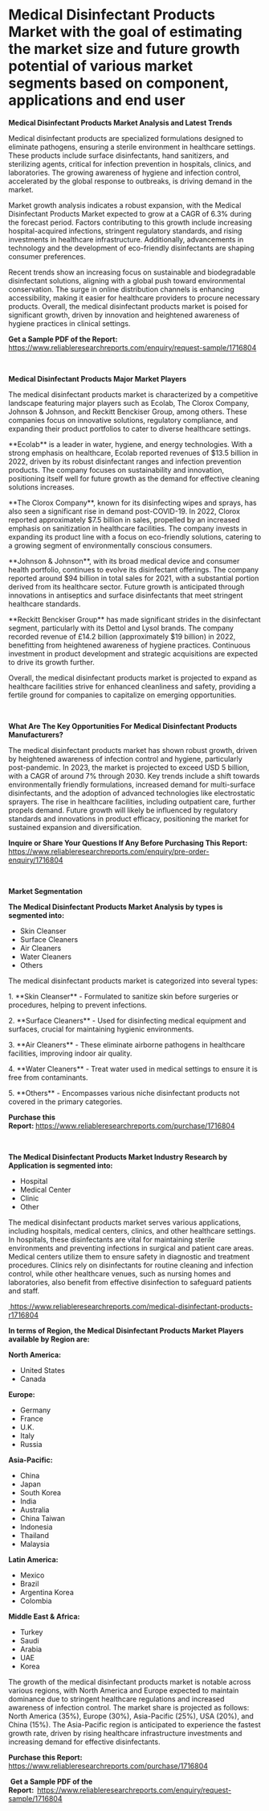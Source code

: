 <p><h1>Medical Disinfectant Products Market with the goal of estimating the market size and future growth potential of various market segments based on component, applications and end user</h1></p><p><strong>Medical Disinfectant Products Market Analysis and Latest Trends</strong></p>
<p><p>Medical disinfectant products are specialized formulations designed to eliminate pathogens, ensuring a sterile environment in healthcare settings. These products include surface disinfectants, hand sanitizers, and sterilizing agents, critical for infection prevention in hospitals, clinics, and laboratories. The growing awareness of hygiene and infection control, accelerated by the global response to outbreaks, is driving demand in the market.</p><p>Market growth analysis indicates a robust expansion, with the Medical Disinfectant Products Market expected to grow at a CAGR of 6.3% during the forecast period. Factors contributing to this growth include increasing hospital-acquired infections, stringent regulatory standards, and rising investments in healthcare infrastructure. Additionally, advancements in technology and the development of eco-friendly disinfectants are shaping consumer preferences.</p><p>Recent trends show an increasing focus on sustainable and biodegradable disinfectant solutions, aligning with a global push toward environmental conservation. The surge in online distribution channels is enhancing accessibility, making it easier for healthcare providers to procure necessary products. Overall, the medical disinfectant products market is poised for significant growth, driven by innovation and heightened awareness of hygiene practices in clinical settings.</p></p>
<p><strong>Get a Sample PDF of the Report:&nbsp;</strong> <a href="https://www.reliableresearchreports.com/enquiry/request-sample/1716804?utm_campaign=2283&utm_medium=2&utm_source=Github&utm_content=ia&utm_term=13042025&utm_id=medical-disinfectant-products">https://www.reliableresearchreports.com/enquiry/request-sample/1716804</a></p>
<p>&nbsp;</p>
<p><strong>Medical Disinfectant Products Major Market Players</strong></p>
<p><p>The medical disinfectant products market is characterized by a competitive landscape featuring major players such as Ecolab, The Clorox Company, Johnson & Johnson, and Reckitt Benckiser Group, among others. These companies focus on innovative solutions, regulatory compliance, and expanding their product portfolios to cater to diverse healthcare settings.</p><p>**Ecolab** is a leader in water, hygiene, and energy technologies. With a strong emphasis on healthcare, Ecolab reported revenues of $13.5 billion in 2022, driven by its robust disinfectant ranges and infection prevention products. The company focuses on sustainability and innovation, positioning itself well for future growth as the demand for effective cleaning solutions increases.</p><p>**The Clorox Company**, known for its disinfecting wipes and sprays, has also seen a significant rise in demand post-COVID-19. In 2022, Clorox reported approximately $7.5 billion in sales, propelled by an increased emphasis on sanitization in healthcare facilities. The company invests in expanding its product line with a focus on eco-friendly solutions, catering to a growing segment of environmentally conscious consumers.</p><p>**Johnson & Johnson**, with its broad medical device and consumer health portfolio, continues to evolve its disinfectant offerings. The company reported around $94 billion in total sales for 2021, with a substantial portion derived from its healthcare sector. Future growth is anticipated through innovations in antiseptics and surface disinfectants that meet stringent healthcare standards.</p><p>**Reckitt Benckiser Group** has made significant strides in the disinfectant segment, particularly with its Dettol and Lysol brands. The company recorded revenue of £14.2 billion (approximately $19 billion) in 2022, benefitting from heightened awareness of hygiene practices. Continuous investment in product development and strategic acquisitions are expected to drive its growth further.</p><p>Overall, the medical disinfectant products market is projected to expand as healthcare facilities strive for enhanced cleanliness and safety, providing a fertile ground for companies to capitalize on emerging opportunities.</p></p>
<p>&nbsp;</p>
<p><strong>What Are The Key Opportunities For Medical Disinfectant Products Manufacturers?</strong></p>
<p><p>The medical disinfectant products market has shown robust growth, driven by heightened awareness of infection control and hygiene, particularly post-pandemic. In 2023, the market is projected to exceed USD 5 billion, with a CAGR of around 7% through 2030. Key trends include a shift towards environmentally friendly formulations, increased demand for multi-surface disinfectants, and the adoption of advanced technologies like electrostatic sprayers. The rise in healthcare facilities, including outpatient care, further propels demand. Future growth will likely be influenced by regulatory standards and innovations in product efficacy, positioning the market for sustained expansion and diversification.</p></p>
<p><strong>Inquire or Share Your Questions If Any Before Purchasing This Report:</strong> <a href="https://www.reliableresearchreports.com/enquiry/pre-order-enquiry/1716804?utm_campaign=2283&utm_medium=2&utm_source=Github&utm_content=ia&utm_term=13042025&utm_id=medical-disinfectant-products">https://www.reliableresearchreports.com/enquiry/pre-order-enquiry/1716804</a></p>
<p>&nbsp;</p>
<p><strong>Market Segmentation</strong></p>
<p><strong>The Medical Disinfectant Products Market Analysis by types is segmented into:</strong></p>
<p><ul><li>Skin Cleanser</li><li>Surface Cleaners</li><li>Air Cleaners</li><li>Water Cleaners</li><li>Others</li></ul></p>
<p><p>The medical disinfectant products market is categorized into several types: </p><p>1. **Skin Cleanser** - Formulated to sanitize skin before surgeries or procedures, helping to prevent infections.</p><p>2. **Surface Cleaners** - Used for disinfecting medical equipment and surfaces, crucial for maintaining hygienic environments. </p><p>3. **Air Cleaners** - These eliminate airborne pathogens in healthcare facilities, improving indoor air quality. </p><p>4. **Water Cleaners** - Treat water used in medical settings to ensure it is free from contaminants. </p><p>5. **Others** - Encompasses various niche disinfectant products not covered in the primary categories.</p></p>
<p><strong>Purchase this Report:&nbsp;</strong><a href="https://www.reliableresearchreports.com/purchase/1716804?utm_campaign=2283&utm_medium=2&utm_source=Github&utm_content=ia&utm_term=13042025&utm_id=medical-disinfectant-products">https://www.reliableresearchreports.com/purchase/1716804</a></p>
<p>&nbsp;</p>
<p><strong>The Medical Disinfectant Products Market Industry Research by Application is segmented into:</strong></p>
<p><ul><li>Hospital</li><li>Medical Center</li><li>Clinic</li><li>Other</li></ul></p>
<p><p>The medical disinfectant products market serves various applications, including hospitals, medical centers, clinics, and other healthcare settings. In hospitals, these disinfectants are vital for maintaining sterile environments and preventing infections in surgical and patient care areas. Medical centers utilize them to ensure safety in diagnostic and treatment procedures. Clinics rely on disinfectants for routine cleaning and infection control, while other healthcare venues, such as nursing homes and laboratories, also benefit from effective disinfection to safeguard patients and staff.</p></p>
<p><a href="https://www.reliableresearchreports.com/medical-disinfectant-products-r1716804?utm_campaign=2283&utm_medium=2&utm_source=Github&utm_content=ia&utm_term=13042025&utm_id=medical-disinfectant-products">&nbsp;https://www.reliableresearchreports.com/medical-disinfectant-products-r1716804</a></p>
<p><strong>In terms of Region, the Medical Disinfectant Products Market Players available by Region are:</strong></p>
<p>
    <p> <strong> North America: </strong>
        <ul>
            <li>United States</li>
            <li>Canada</li>
        </ul>
        </p> 
    <p> <strong> Europe: </strong>
        <ul>
            <li>Germany</li>
            <li>France</li>
            <li>U.K.</li>
            <li>Italy</li>
            <li>Russia</li>
        </ul>
        </p> 
    <p> <strong> Asia-Pacific: </strong>
        <ul>
            <li>China</li>
            <li>Japan</li>
            <li>South Korea</li>
            <li>India</li>
            <li>Australia</li>
            <li>China Taiwan</li>
            <li>Indonesia</li>
            <li>Thailand</li>
            <li>Malaysia</li>
        </ul>
        </p> 
    <p> <strong> Latin America: </strong>
        <ul>
            <li>Mexico</li>
            <li>Brazil</li>
            <li>Argentina Korea</li>
            <li>Colombia</li>
        </ul>
        </p> 
    <p> <strong> Middle East & Africa: </strong>
        <ul>
            <li>Turkey</li>
            <li>Saudi</li>
            <li>Arabia</li>
            <li>UAE</li>
            <li>Korea</li>
        </ul>
    </p>
    </p>
<p><p>The growth of the medical disinfectant products market is notable across various regions, with North America and Europe expected to maintain dominance due to stringent healthcare regulations and increased awareness of infection control. The market share is projected as follows: North America (35%), Europe (30%), Asia-Pacific (25%), USA (20%), and China (15%). The Asia-Pacific region is anticipated to experience the fastest growth rate, driven by rising healthcare infrastructure investments and increasing demand for effective disinfectants.</p></p>
<p><strong>Purchase this Report: </strong><a href="https://www.reliableresearchreports.com/purchase/1716804?utm_campaign=2283&utm_medium=2&utm_source=Github&utm_content=ia&utm_term=13042025&utm_id=medical-disinfectant-products">https://www.reliableresearchreports.com/purchase/1716804</a></p>
<p>&nbsp;<strong>Get a Sample PDF of the Report:&nbsp;&nbsp;</strong><a href="https://www.reliableresearchreports.com/enquiry/request-sample/1716804?utm_campaign=2283&utm_medium=2&utm_source=Github&utm_content=ia&utm_term=13042025&utm_id=medical-disinfectant-products">https://www.reliableresearchreports.com/enquiry/request-sample/1716804</a></p>
<p><strong></strong></p>
<p><p></p><p></p><p></p></p>